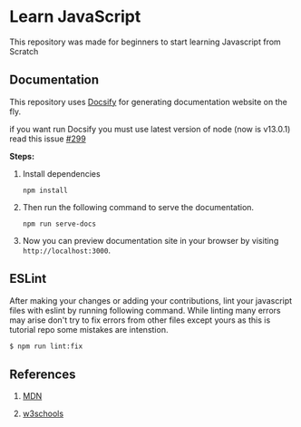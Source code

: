 # Learn JavaScript

This repository was made for beginners to start learning Javascript from Scratch

## Documentation

This repository uses [Docsify](https://docsify.js.org) for generating documentation website on the fly.

if you want run Docsify you must use latest version of node (now is v13.0.1) 
read this issue [#299](https://github.com/Swap76/Learn-JavaScript/issues/299)


**Steps:**
1. Install dependencies
   ```
   npm install
   ```
2. Then run the following command to serve the documentation.
   ```
   npm run serve-docs
   ```
3. Now you can preview documentation site in your browser by visiting `http://localhost:3000`.

## ESLint

After making your changes or adding your contributions, lint your javascript files with eslint by running following command.
While linting many errors may arise don't try to fix errors from other files except yours as this is tutorial repo some mistakes are intenstion.

```sh
$ npm run lint:fix
```

## References

1. [MDN](https://developer.mozilla.org/en-US/docs/Web/JavaScript)

2. [w3schools](https://www.w3schools.com/js/)
